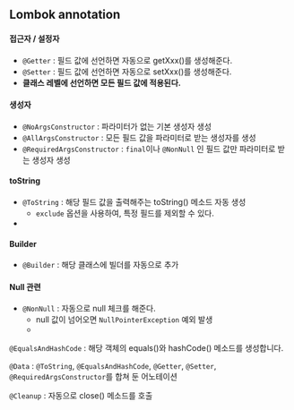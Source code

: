 ## Lombok annotation



#### 접근자 / 설정자 

- `@Getter` : 필드 값에 선언하면 자동으로 getXxx()를 생성해준다.
- `@Setter` : 필드 값에 선언하면 자동으로 setXxx()를 생성해준다.
- **클래스 레벨에 선언하면 모든 필드 값에 적용된다.**



#### 생성자

- `@NoArgsConstructor` : 파라미터가 없는 기본 생성자 생성
- `@AllArgsConstructor` : 모든 필드 값을 파라미터로 받는 생성자를 생성
- `@RequiredArgsConstructor` : `final`이나 `@NonNull` 인 필드 값만 파라미터로 받는 생성자 생성



#### toString

- `@ToString` : 해당 필드 값을 출력해주는 toString() 메소드 자동 생성
  - `exclude` 옵션을 사용하여, 특정 필드를 제외할 수 있다.
- 



#### Builder

- `@Builder` : 해당 클래스에 빌더를 자동으로 추가



#### Null 관련

- `@NonNull` : 자동으로 null 체크를 해준다.
  - null 값이 넘어오면 `NullPointerException` 예외 발생
  - 

`@EqualsAndHashCode` : 해당 객체의 equals()와 hashCode() 메소드를 생성합니다.



`@Data` : `@ToString`, `@EqualsAndHashCode`, `@Getter`, `@Setter`, `@RequiredArgsConstructor`를 합쳐 둔 어노테이션



`@Cleanup` : 자동으로 close() 메소드를 호출